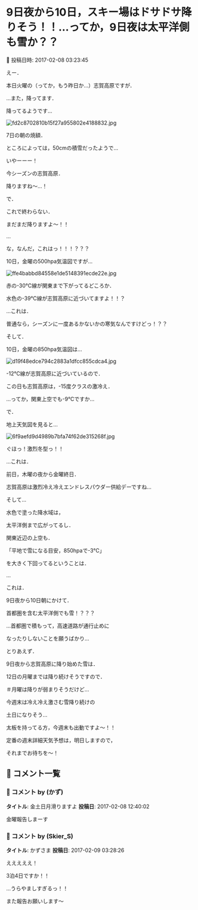 # 9日夜から10日，スキー場はドサドサ降りそう！！…ってか，9日夜は太平洋側も雪か？？

📅 投稿日時: 2017-02-08 03:23:45

えー．


本日火曜の（ってか，もう昨日か…）志賀高原ですが．


…また，降ってます．


降ってるようです…




![fd2c8702810b15f27a955802e4188832.jpg](images/fd2c8702810b15f27a955802e4188832.jpg)




7日の朝の焼額．


ところによっては，50cmの積雪だったようで…


いやーーー！


今シーズンの志賀高原．


降りますね～…！





で．


これで終わらない．


まだまだ降りますよ～！！





…


な，なんだ，これはっ！！！？？？


10日，金曜の500hpa気温図ですが…




![ffe4babbd84558e1de5148391ecde22e.jpg](images/ffe4babbd84558e1de5148391ecde22e.jpg)




赤の-30℃線が関東まで下がってるどころか．


水色の-39℃線が志賀高原に近づいてますよ！！？


…これは．


普通なら，シーズンに一度あるかないかの寒気なんですけどっ！？？





そして．


10日，金曜の850hpa気温図は…




![d19f48edce794c2883a1dfcc855cdca4.jpg](images/d19f48edce794c2883a1dfcc855cdca4.jpg)




-12℃線が志賀高原に近づいているので．


この日も志賀高原は，-15度クラスの激冷え．


…ってか，関東上空でも-9℃ですか…





で．


地上天気図を見ると…




![6f9aefd9d4989b7bfa74f62de315268f.jpg](images/6f9aefd9d4989b7bfa74f62de315268f.jpg)




ぐほっ！激烈冬型っ！！


…これは．


前日，木曜の夜から金曜終日．


志賀高原は激烈冷え冷えエンドレスパウダー供給デーですね…





そして…


水色で塗った降水域は，


太平洋側まで広がってるし．


関東近辺の上空も．


「平地で雪になる目安，850hpaで-3℃」


を大きく下回ってるということは．


…


これは．


9日夜から10日朝にかけて．


首都圏を含む太平洋側でも雪！？？？





…首都圏で積もって，高速道路が通行止めに


なったりしないことを願うばかり…





とりあえず．


9日夜から志賀高原に降り始めた雪は．


12日の月曜までは降り続けそうですので．


＃月曜は降りが弱まりそうだけど…


今週末は冷え冷え激さむ雪降り続けの


土日になりそう…


太板を持ってる方，今週末も出動ですよ～！！





定番の週末詳細天気予想は，明日しますので，


それまでお待ちを～！

## 💬 コメント一覧

### 💬 コメント by (かず)
**タイトル**: 金土日月滑りますよ
**投稿日**: 2017-02-08 12:40:02

金曜報告しまーす

### 💬 コメント by (Skier_S)
**タイトル**: かずさま
**投稿日**: 2017-02-09 03:28:26

えええええ！

3泊4日ですか！！

…うらやましすぎるっ！！



また報告お願いします～

